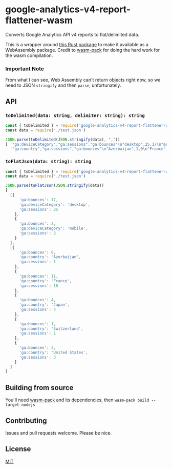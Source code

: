 # google-analytics-v4-report-flattener-wasm

Converts Google Analytics API v4 reports to flat/delimited data.

This is a wrapper around [this Rust package](https://crates.io/crates/ga-v4-flattener) to make it available as a WebAssembly package. Credit to [wasm-pack](https://github.com/rustwasm/wasm-pack) for doing the hard work for the wasm compilation.

### Important Note
From what I can see, Web Assembly can't return objects right now, so we need to JSON `stringify` and then `parse`, unfortunately.

## API

### `toDelimited(data: string, delimiter: string): string`
```ts
const { toDelimited } = require('google-analytics-v4-report-flattener-wasm')
const data = require('./test.json')

JSON.parse(toDelimited(JSON.stringify(data), ","))
[ '"ga:deviceCategory","ga:sessions","ga:bounces"\n"desktop",25,17\n"mobile",2,2\n',
  '"ga:country","ga:sessions","ga:bounces"\n"Azerbaijan",1,0\n"France",18,11\n"Japan",4,4\n"Switzerland",1,1\n"United States",3,3\n' ]
```

### `toFlatJson(data: string): string`
```ts
const { toDelimited } = require('google-analytics-v4-report-flattener-wasm')
const data = require('./test.json')

JSON.parse(toFlatJson(JSON.stringify(data))
[
  [{
      'ga:bounces': 17,
      'ga:deviceCategory': 'desktop',
      'ga:sessions': 25
    },
    {
      'ga:bounces': 2,
      'ga:deviceCategory': 'mobile',
      'ga:sessions': 2
    }
  ],
  [{
      'ga:bounces': 0,
      'ga:country': 'Azerbaijan',
      'ga:sessions': 1
    },
    {
      'ga:bounces': 11,
      'ga:country': 'France',
      'ga:sessions': 18
    },
    {
      'ga:bounces': 4,
      'ga:country': 'Japan',
      'ga:sessions': 4
    },
    {
      'ga:bounces': 1,
      'ga:country': 'Switzerland',
      'ga:sessions': 1
    },
    {
      'ga:bounces': 3,
      'ga:country': 'United States',
      'ga:sessions': 3
    }
  ]
]
```

## Building from source
You'll need [wasm-pack](https://github.com/rustwasm/wasm-pack) and its dependencies, then `wasm-pack build --target nodejs`

## Contributing
Issues and pull requests welcome. Please be nice.

## License
[MIT](https://opensource.org/licenses/MIT)
